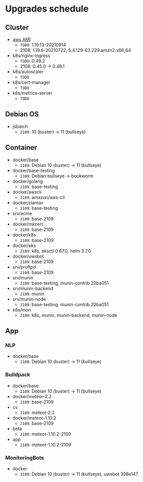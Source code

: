 # Upgrades schedule

## Cluster

* [aws AMI][aws-ami]
    * `TODO`: 1.19.13-20210914
    * 2108: 1.19.6-20210722, 5.4.129-63.229.amzn2.x86_64
* k8s/nginx-ingress
    * `TODO`: 0.49.2
    * 2108: 0.45.0 -> 0.48.1
* k8s/autoscaler
    * `TODO`
* k8s/cert-manager
    * `TODO`
* k8s/metrics-server
    * `TODO`

[aws-ami]: https://docs.aws.amazon.com/eks/latest/userguide/eks-linux-ami-versions.html

## Debian OS

* jsbatch
    * `2109`: 10 (buster) -> 11 (bullseye)

## Container

* docker/base
    * `2109`: Debian 10 (buster) -> 11 (bullseye)
* docker/base-testing
    * `2109`: Debian bullseye -> bookworm
* docker/golang
    * `2109`: base-testing
* docker/awscli
    * `2109`: amazon/aws-cli
* docker/clamav
    * `2109`: base-testing
* srv/acme
    * `2109`: base-2109
* docker/mkcert
    * `2109`: base-2109
* docker/k8s
    * `2109`: base-2109
* docker/eks
    * `2109`: k8s, eksctl 0.67.0, helm 3.7.0
* docker/uwsbot
    * `2109`: base-2109
* srv/proftpd
    * `2109`: base-2109
* srv/munin
    * `2109`: base-testing, munin-contrib 22ba051
* srv/munin-backend
    * `2109`: munin
* srv/munin-node
    * `2109`: base-testing, munin-contrib 22ba051
* k8s/mon
    * `2109`: k8s, munin, munin-backend, munin-node

## App

### NLP

* docker/base
    * `2109`: Debian 10 (buster) -> 11 (bullseye)

### Buildpack

* docker/base
    * `2109`: Debian 10 (buster) -> 11 (bullseye)
* docker/meteor-2.2
    * `2109`: base-2109
* cs
    * `2109`: meteor-2.2
* docker/meteor-1.10.2
    * `2109`: base-2109
* beta
    * `2109`: meteor-1.10.2-2109
* app
    * `2109`: meteor-1.10.2-2109

### MonitoringBots

* docker
    * `2109`: Debian 10 (buster) -> 11 (bullseye), uwsbot 398e147
